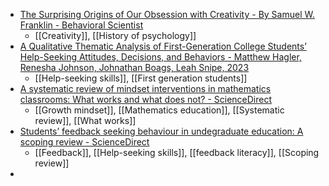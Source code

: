 - [The Surprising Origins of Our Obsession with Creativity - By Samuel W. Franklin - Behavioral Scientist](https://behavioralscientist.org/the-surprising-origins-of-our-obsession-with-creativity/)
	- [[Creativity]], [[History of psychology]]
- [A Qualitative Thematic Analysis of First-Generation College Students’ Help-Seeking Attitudes, Decisions, and Behaviors - Matthew Hagler, Renesha Johnson, Johnathan Boags, Leah Snipe, 2023](https://journals.sagepub.com/doi/abs/10.1177/15210251231198006)
	- [[Help-seeking skills]], [[First generation students]]
- [A systematic review of mindset interventions in mathematics classrooms: What works and what does not? - ScienceDirect](https://www.sciencedirect.com/science/article/pii/S1747938X23000477?dgcid=raven_sd_via_email)
	- [[Growth mindset]], [[Mathematics education]], [[Systematic review]], [[What works]]
- [Students’ feedback seeking behaviour in undegraduate education: A scoping review - ScienceDirect](https://www.sciencedirect.com/science/article/pii/S1747938X23000428?dgcid=raven_sd_via_email)
	- [[Feedback]], [[Help-seeking skills]], [[feedback literacy]], [[Scoping review]]
-